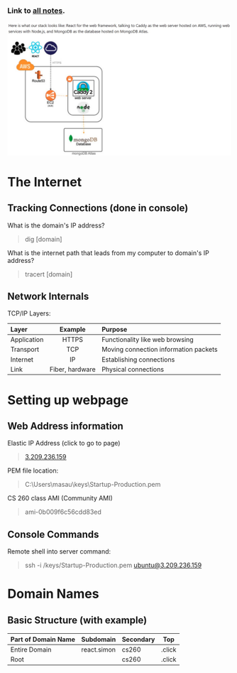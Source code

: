 ### Link to [all notes](/notes.md).

![Startup Tech Stack](/all_notes/screenshots_for_notes/Startup%20Tech%20Stack.jpg)

# The Internet
## Tracking Connections (done in console)
What is the domain's IP address?
> dig [domain]

What is the internet path that leads from my computer to domain's IP address?
> tracert [domain]

## Network Internals
TCP/IP Layers:

| Layer | Example | Purpose |
| :---- | :-----: | :------ |
| Application | HTTPS | Functionality like web browsing |
| Transport | TCP | Moving connection information packets |
| Internet | IP | Establishing connections |
| Link | Fiber, hardware | Physical connections |


# Setting up webpage
## Web Address information
Elastic IP Address (click to go to page)
> [3.209.236.159](http://3.209.236.159)

PEM file location:
> C:\Users\masau\keys\Startup-Production.pem

CS 260 class AMI (Community AMI)
> ami-0b009f6c56cdd83ed

## Console Commands
Remote shell into server command:
> ssh -i /keys/Startup-Production.pem ubuntu@3.209.236.159

# Domain Names
## Basic Structure (with example)

| Part of Domain Name | Subdomain | Secondary | Top |
| ------------- | -- | -- | -- |
| Entire Domain | react.simon | cs260 | .click |
| Root | | cs260 | .click |

